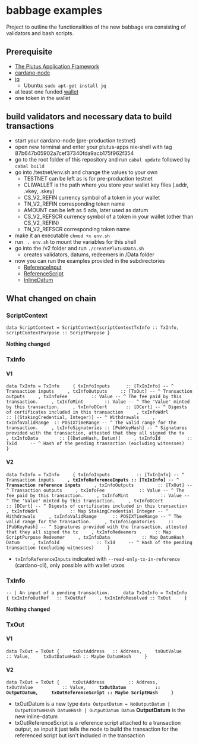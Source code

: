 
# babbage examples 
Project to outline the functionalities of the new babbage era consisting of validators and bash scripts. 

## Prerequisite

* [The Plutus Application Framework](https://github.com/input-output-hk/plutus-apps)
* [cardano-node](https://github.com/input-output-hk/cardano-node)
* [jq](https://stedolan.github.io/jq/download/)
    - Ubuntu: `sudo apt-get install jq`
* at least one funded [wallet](https://developers.cardano.org/docs/stake-pool-course/handbook/keys-addresses/)
* one token in the wallet 

## build validators and necessary data to build transactions

* start your cardano-node (pre-production testnet)
* open new terminal and enter your plutus-apps nix-shell with tag 87b647b05902a7cef37340fda9acb175f962f354
* go to the root folder of this repository and run `cabal update` followed by `cabal build`
* go into /testnet/env.sh and change the values to your own 
    - TESTNET can be left as is for pre-production testnet 
    - CLIWALLET is the path where you store your wallet key files (.addr, .vkey, .skey)
    - CS_V2_REFIN currency symbol of a token in your wallet 
    - TN_V2_REFIN corresponding token name 
    - AMOUNT can be left as 5 ada, later used as datum 
    - CS_V2_REFSCR currency symbol of a token in your wallet (other than CS_V2_REFIN)
    - TN_V2_REFSCR corresponding token name
* make it an executable `chmod +x env.sh`
* run ` . env.sh` to mount the variables for this shell 
* go into the /v2 folder and run `./createPlutusData.sh`
    - creates validators, datums, redeemers in /Data folder  
* now you can run the examples provided in the subdirectories
    - [ReferenceInput](testnet/v2/ReferenceInput/CIP31-reference-inputs.md)
    - [ReferenceScript](testnet/v2/ReferenceScript/CIP33-reference-scripts.md)
    - [InlineDatum](testnet/v2/InlineDatum/CIP32-inline-datums.md)

## What changed on chain 

### ScriptContext 
`data ScriptContext = ScriptContext{scriptContextTxInfo :: TxInfo, scriptContextPurpose :: ScriptPurpose }`

**Nothing changed** 

### TxInfo 

#### V1 

`data TxInfo = TxInfo    
    { txInfoInputs      :: [TxInInfo] -- ^ Transaction inputs    
    , txInfoOutputs     :: [TxOut] -- ^ Transaction outputs    
    , txInfoFee         :: Value -- ^ The fee paid by this transaction.    
    , txInfoMint        :: Value -- ^ The 'Value' minted by this transaction.    
    , txInfoDCert       :: [DCert] -- ^ Digests of certificates included in this transaction    
    , txInfoWdrl        :: [(StakingCredential, Integer)] -- ^ Withdrawals    
    , txInfoValidRange  :: POSIXTimeRange -- ^ The valid range for the transaction.    
    , txInfoSignatories :: [PubKeyHash] -- ^ Signatures provided with the transaction, attested that they all signed the tx    
    , txInfoData        :: [(DatumHash, Datum)]    
    , txInfoId          :: TxId    
    -- ^ Hash of the pending transaction (excluding witnesses)    
    }`

#### V2 

`data TxInfo = TxInfo    
    { txInfoInputs          :: [TxInInfo] -- ^ Transaction inputs    
`**`, txInfoReferenceInputs :: [TxInInfo] -- ^ Transaction reference inputs`**`    
    , txInfoOutputs         :: [TxOut] -- ^ Transaction outputs    
    , txInfoFee             :: Value -- ^ The fee paid by this transaction.    
    , txInfoMint            :: Value -- ^ The 'Value' minted by this transaction.    
    , txInfoDCert           :: [DCert] -- ^ Digests of certificates included in this transaction    
    , txInfoWdrl            :: Map StakingCredential Integer -- ^ Withdrawals    
    , txInfoValidRange      :: POSIXTimeRange -- ^ The valid range for the transaction.    
    , txInfoSignatories     :: [PubKeyHash] -- ^ Signatures provided with the transaction, attested that they all signed the tx    
    , txInfoRedeemers       :: Map ScriptPurpose Redeemer    
    , txInfoData            :: Map DatumHash Datum    
    , txInfoId              :: TxId    
    -- ^ Hash of the pending transaction (excluding witnesses)    
    }`

- `txInfoReferenceInputs` indicated with `--read-only-tx-in-reference` (cardano-cli), only possible with wallet utxos 

### TxInfo 

`-- | An input of a pending transaction.    
data TxInInfo = TxInInfo    
    { txInInfoOutRef   :: TxOutRef    
    , txInInfoResolved :: TxOut    
    }`

**Nothing changed** 

### TxOut 

#### V1 

`data TxOut = TxOut {    
    txOutAddress   :: Address,    
    txOutValue     :: Value,    
    txOutDatumHash :: Maybe DatumHash    
    }`

#### V2 

`data TxOut = TxOut {    
    txOutAddress         :: Address,    
    txOutValue           :: Value,    
`**`txOutDatum           :: OutputDatum,`**`    
`**`txOutReferenceScript :: Maybe ScriptHash`**`    
    }`

- txOutDatum is a new type `data OutputDatum = NoOutputDatum | OutputDatumHash DatumHash | OutputDatum Datum` **OutputDatum** is the new inline-datum 
- txOutReferenceScript is a reference script attached to a transaction output, as input it just tells the node to build the transaction for the referenced script but isn't included in the transaction 







